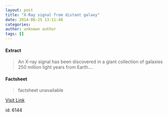 ```yaml
---
layout: post
title: "X-Ray signal from distant galaxy"
date: 2014-06-25 13:11:48
categories: 
author: unknown author
tags: []
---
```



#### Extract
>An X-ray signal has been discovered in a giant collection of galaxies 250 million light years from Earth....

#### Factsheet
>factsheet unavailable

[Visit Link](https://uk.news.yahoo.com/x-ray-signal-distant-galaxy-131148753.html)

id:    6144
